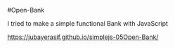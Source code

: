 #Open-Bank

I tried to make a simple functional Bank with JavaScript

https://jubayerasif.github.io/simplejs-05Open-Bank/
